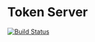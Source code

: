 # Token Server
[![Build Status](https://travis-ci.com/BeauTaapken/plusplanner-token-server.svg?token=AjWaPExx8NoK8cxRby45&branch=master)](https://travis-ci.com/BeauTaapken/plusplanner-token-server)
